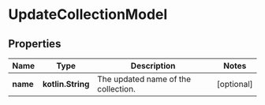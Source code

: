 
# UpdateCollectionModel

## Properties
Name | Type | Description | Notes
------------ | ------------- | ------------- | -------------
**name** | **kotlin.String** | The updated name of the collection. |  [optional]



